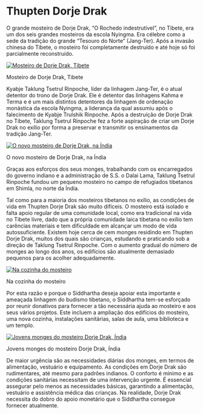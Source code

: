 ﻿#  Thupten Dorje Drak 

O grande mosteiro de Dorje Drak, “O Rochedo indestrutível”, no Tibete, era um dos seis grandes mosteiros da escola Nyingma. Era célebre como a sede da tradição do grande “Tesouro do Norte” (Jang-Ter). Após a invasão chinesa do Tibete, o mosteiro foi completamente destruído e até hoje só foi parcialmente reconstruído. 

[ ![Mosteiro de Dorje Drak, Tibete](/images/img_simla_tibet-150x150.jpg) ](/images/img_simla_tibet.jpg)

Mosteiro de Dorje Drak, Tibete 

Kyabje Taklung Tsetrul Rinpoche, líder da linhagem Jang-Ter, é o atual detentor do trono de Dorje Drak. Ele é detentor das linhagens Kahma e Terma e é um mais distintos detentores da linhagem de ordenação monástica da escola Nyingma, a liderança da qual assumiu após o falecimento de Kyabje Trulshik Rinpoche. Após a destruição de Dorje Drak no Tibete, Taklung Tsetrul Rinpoche fez a forte aspiração de criar um Dorje Drak no exílio por forma a preservar e transmitir os ensinamentos da tradição Jang-Ter. 

[ ![O novo mosteiro de Dorje Drak, na Índia](/images/img_simla_monastere-150x150.jpg) ](/images/img_simla_monastere.jpg)

O novo mosteiro de Dorje Drak, na Índia 

Graças aos esforços dos seus monges, trabalhando com os encarregados do governo indiano e a administração de S.S. o Dalai Lama, Taklung Tsetrul Rinpoche fundou um pequeno mosteiro no campo de refugiados tibetanos em Shimla, no norte da Índia. 

Tal como para a maioria dos mosteiros tibetanos no exílio, as condições de vida em Thupten Dorje Drak são muito difíceis. O mosteiro está isolado e falta apoio regular de uma comunidade local, como era tradicional na vida no Tibete livre, dado que a própria comunidade laica tibetana no exílio tem carências materiais e tem dificuldade em alcançar um modo de vida autossuficiente. Existem hoje cerca de cem monges residindo em Thupten Dorje Drak, muitos dos quais são crianças, estudando e praticando sob a direção de Taklung Tsetrul Rinpoche. Com o aumento gradual do número de monges ao longo dos anos, os edifícios são atualmente demasiado pequenos para os acolher adequadamente. 

[ ![Na cozinha do mosteiro](/images/img_simla_cuisine-171x300.jpg) ](/images/img_simla_cuisine.jpg)

Na cozinha do mosteiro 

Por esta razão e porque o Siddhartha deseja apoiar esta importante e ameaçada linhagem do budismo tibetano, o Siddhartha tem-se esforçado por reunir donativos para fornecer a tão necessária ajuda ao mosteiro e aos seus vários projetos. Este incluem a ampliação dos edifícios do mosteiro, uma nova cozinha, instalações sanitárias, salas de aula, uma biblioteca e um templo. 

[ ![Jovens monges do mosteiro Dorje Drak, Índia](/images/img_simla_moines-150x150.jpg) ](/images/img_simla_moines.jpg)

Jovens monges do mosteiro Dorje Drak, Índia 

De maior urgência são as necessidades diárias dos monges, em termos de alimentação, vestuário e equipamento. As condições em Dorje Drak são rudimentares, até mesmo para padrões indianos. O conforto é mínimo e as condições sanitárias necessitam de uma intervenção urgente. É essencial assegurar pelo menos as necessidades básicas, garantindo a alimentação, vestuário e assistência médica das crianças. Na realidade, Dorje Drak necessita do dobro do apoio monetário que o Siddhartha consegue fornecer atualmente. 
